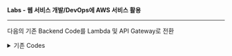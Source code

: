 **Labs - 웹 서비스 개발/DevOps에 AWS 서비스 활용**

---
다음의 기존 Backend Code를 Lambda 및 API Gateway로 전환

<details>
<summary>기존 Codes</summary>
  <details>
     <summary>TaskService > index.mjs</summary>
        npm install express body-parser
        ```JavaScript

        import express from 'express';
        import bodyParser from 'body-parser';

        const app = express();
        app.use(bodyParser.json());

        let tasks = [];

        app.get('/tasks', (req, res) => {
            res.json(tasks);
        });

        app.post('/tasks', (req, res) => {
            const task = req.body;
            tasks.push(task);
            res.status(201).json(task);
        });

        app.listen(3000, () => {
            console.log('TaskService is running on port 3000');
        });

```   </details>

